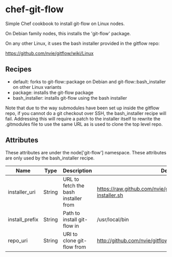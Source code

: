 chef-git-flow
=============

Simple Chef cookbook to install git-flow on Linux nodes.

On Debian family nodes, this installs the 'git-flow' package.

On any other Linux, it uses the bash installer provided in the gitflow repo:

https://github.com/nvie/gitflow/wiki/Linux

Recipes
-------

* default: forks to git-flow::package on Debian and git-flow::bash_installer on other Linux variants
* package: installs the git-flow package
* bash_installer: installs git-flow using the bash installer

Note that due to the way submodules have been set up inside the gitflow
repo, if you cannot do a git checkout over SSH, the bash_installer recipe
will fail.  Addressing this will require a patch to the installer itself to
rewrite the .gitmodules file to use the same URL as is used to clone the top
level repo.

Attributes
----------

These attributes are under the node['git-flow'] namespace.  These attributes are only used by the bash_installer recipe.

Name | Type | Description | Default
-----|------|-------------|--------
installer_uri | String | URL to fetch the bash installer from | https://raw.github.com/nvie/gitflow/develop/contrib/gitflow-installer.sh
install_prefix | String | Path to install git-flow in | /usr/local/bin
repo_uri | String | URI to clone git-flow from | http://github.com/nvie/gitflow.git
